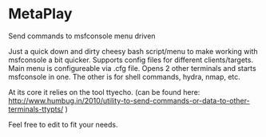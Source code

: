 # MetaPlay
Send commands to msfconsole menu driven

Just a quick down and dirty cheesy bash script/menu to make working with msfconsole a bit quicker.
	Supports config files for different clients/targets.
	Main menu is configureable via .cfg file.
	Opens 2 other terminals and starts msfconsole in one. 
	The other is for shell commands, hydra, nmap, etc.


At its core it relies on the tool ttyecho.
(can be found here:  http://www.humbug.in/2010/utility-to-send-commands-or-data-to-other-terminals-ttypts/   )

Feel free to edit to fit your needs.
